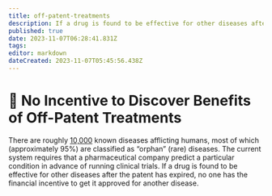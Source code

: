 ```yaml
---
title: off-patent-treatments
description: If a drug is found to be effective for other diseases after the patent has expired, no one has the financial incentive to get it approved for another disease.
published: true
date: 2023-11-07T06:28:41.831Z
tags: 
editor: markdown
dateCreated: 2023-11-07T05:45:56.438Z
---
```


# 📃 No Incentive to Discover Benefits of Off-Patent Treatments

There are roughly [10,000](https://www.washingtonpost.com/news/fact-checker/wp/2016/11/17/are-there-really-10000-diseases-and-500-cures/) known diseases afflicting humans, most of which (approximately 95%) are classified as “orphan” (rare) diseases. The current system requires that a pharmaceutical company predict a particular condition in advance of running clinical trials. If a drug is found to be effective for other diseases after the patent has expired, no one has the financial incentive to get it approved for another disease.
